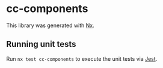 # cc-components

This library was generated with [Nx](https://nx.dev).

## Running unit tests

Run `nx test cc-components` to execute the unit tests via [Jest](https://jestjs.io).
